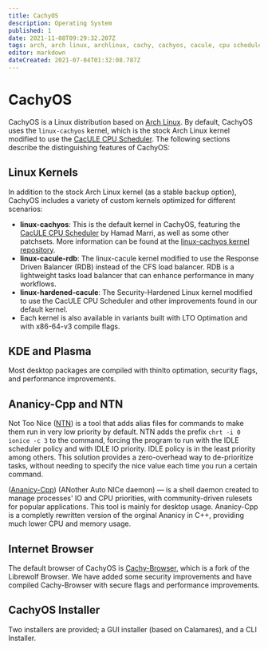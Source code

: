 ```yaml
---
title: CachyOS
description: Operating System
published: 1
date: 2021-11-08T09:29:32.207Z
tags: arch, arch linux, archlinux, cachy, cachyos, cacule, cpu scheduler, gnu, linux
editor: markdown
dateCreated: 2021-07-04T01:32:08.787Z
---
```


# CachyOS
CachyOS is a Linux distribution based on [Arch Linux](https://archlinux.org/). By default, CachyOS uses the `linux-cachyos` kernel, which is the stock Arch Linux kernel modified to use the [CacULE CPU Scheduler](https://github.com/hamadmarri/cacule-cpu-scheduler). The following sections describe the distinguishing features of CachyOS:

## Linux Kernels
In addition to the stock Arch Linux kernel (as a stable backup option), CachyOS includes a variety of custom kernels optimized for different scenarios:

* **linux-cachyos**: This is the default kernel in CachyOS, featuring the [CacULE CPU Scheduler](https://github.com/hamadmarri/cacule-cpu-scheduler) by Hamad Marri, as well as some other patchsets. More information can be found at the [linux-cachyos kernel repository](https://github.com/CachyOS/linux-cachyos).
* **linux-cacule-rdb**: The linux-cacule kernel modified to use the Response Driven Balancer (RDB) instead of the CFS load balancer. RDB is a lightweight tasks load balancer that can enhance performance in many workflows.
* **linux-hardened-cacule**: The Security-Hardened Linux kernel modified to use the CacULE CPU Scheduler and other improvements found in our default kernel.
* Each kernel is also available in variants built with LTO Optimation and with x86-64-v3 compile flags.

## KDE and Plasma
Most desktop packages are compiled with thinlto optimation, security flags, and performance improvements. 

## Ananicy-Cpp and NTN 
Not Too Nice ([NTN](https://github.com/hamadmarri/ntn)) is a tool that adds alias files for commands to make them run in very low priority by default. NTN adds the prefix `chrt -i 0 ionice -c 3` to the command, forcing the program to run with the IDLE scheduler policy and with IDLE IO priority. IDLE policy is in the least priority among others. This solution provides a zero-overhead way to de-prioritize tasks, without needing to specify the nice value each time you run a certain command.

([Ananicy-Cpp](https://gitlab.com/ananicy-cpp/ananicy-cpp)) (ANother Auto NICe daemon) — is a shell daemon created to manage processes' IO and CPU priorities, with community-driven rulesets for popular applications. This tool is mainly for desktop usage. Ananicy-Cpp is a completly rewritten version of the orginal Ananicy in C++, providing much lower CPU and memory usage.


## Internet Browser
The default browser of CachyOS is [Cachy-Browser](https://gitlab.com/cachyos), which is a fork of the Librewolf Browser. We have added some security improvements and have compiled Cachy-Browser with secure flags and performance improvements.

## CachyOS Installer
Two installers are provided; a GUI installer (based on Calamares), and a CLI Installer.
